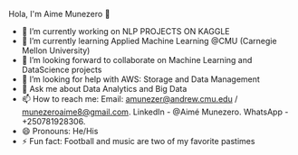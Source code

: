 Hola, I'm Aime Munezero 👋
- 🔭 I’m currently working on NLP PROJECTS ON KAGGLE
- 🌱 I’m currently learning Applied Machine Learning @CMU (Carnegie Mellon University)
- 👯 I’m looking forward to collaborate on Machine Learning and DataScience projects
- 🤔 I’m looking for help with AWS: Storage and Data Management
- 💬 Ask me about Data Analytics and Big Data
- 📫 How to reach me: Email: amunezer@andrew.cmu.edu / munezeroaime8@gmail.com. LinkedIn - @Aimé Munezero. WhatsApp - +250781928306. 
- 😄 Pronouns: He/His
- ⚡ Fun fact: Football and music are two of my favorite pastimes
